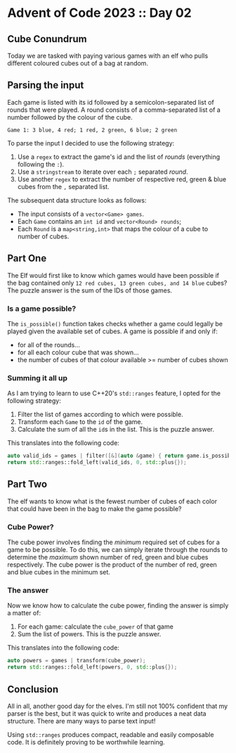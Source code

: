 # Advent of Code 2023 :: Day 02

## Cube Conundrum

Today we are tasked with paying various games with an elf who pulls different coloured cubes out of a bag at random.

## Parsing the input

Each game is listed with its id followed by a semicolon-separated list of rounds that were played. A round
consists of a comma-separated list of a number followed by the colour of the cube.

```
Game 1: 3 blue, 4 red; 1 red, 2 green, 6 blue; 2 green
```

To parse the input I decided to use the following strategy:

1. Use a `regex` to extract the game's id and the list of *rounds* (everything following the `:`).
2. Use a `stringstream` to iterate over each `;` separated *round*.
3. Use another `regex` to extract the number of respective red, green & blue cubes from the `,` separated list.

The subsequent data structure looks as follows:

* The input consists of a `vector<Game> games`.
* Each `Game` contains an `int id` and `vector<Round> rounds`;
* Each `Round` is a `map<string,int>` that maps the colour of a cube to number of cubes.

## Part One

The Elf would first like to know which games would have been possible if the bag contained
only `12 red cubes, 13 green cubes, and 14 blue` cubes? The puzzle answer is the sum of the IDs of those games.

### Is a game possible?

The `is_possible()` function takes checks whether a game could legally be played given the available set of cubes. A
game is possible if and only if:

* for all of the rounds...
* for all each colour cube that was shown...
* the number of cubes of that colour available >= number of cubes shown

### Summing it all up

As I am trying to learn to use C++20's `std::ranges` feature, I opted for the following strategy:

1. Filter the list of games according to which were possible.
2. Transform each `Game` to the `id` of the game.
3. Calculate the sum of all the `id`s in the list. This is the puzzle answer.

This translates into the following code:

```c++
auto valid_ids = games | filter([&](auto &game) { return game.is_possible(available); }) | transform(&Game::id);
return std::ranges::fold_left(valid_ids, 0, std::plus{});
```

## Part Two

The elf wants to know what is the fewest number of cubes of each color that could have been in the bag to make the game
possible?

### Cube Power?

The cube power involves finding the _minimum_ required set of cubes for a game to be possible. To do this, we can simply
iterate through the rounds to determine the _maximum_ shown number of red, green and blue cubes respectively.
The cube power is the product of the number of red, green and blue cubes in the minimum set.

### The answer

Now we know how to calculate the cube power, finding the answer is simply a matter of:

1. For each game: calculate the `cube_power` of that game
2. Sum the list of powers. This is the puzzle answer.

This translates into the following code:

```c++
auto powers = games | transform(cube_power);
return std::ranges::fold_left(powers, 0, std::plus{});
```

## Conclusion

All in all, another good day for the elves. I'm still not 100% confident that my parser is the best, but it was quick to
write and produces a neat data structure. There are many ways to parse text input!

Using `std::ranges` produces compact, readable and easily composable code. It is definitely proving to be worthwhile
learning. 